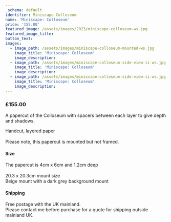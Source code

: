 ```yaml
---
_schema: default
identifier: Miniscape-Colloseum
name: 'Miniscape: Colloseum'
price: '155.00'
featured_image: /assets/images/2023/miniscape-colloseum-ws.jpg
featured_image_title:
button_text:
images:
  - image_path: /assets/images/miniscape-colloseum-mounted-ws.jpg
    image_title: 'Miniscape: Colloseum'
    image_description:
  - image_path: /assets/images/miniscape-colloseum-side-view-ii-ws.jpg
    image_title: 'Miniscape: Colloseum'
    image_description:
  - image_path: /assets/images/miniscape-colloseum-side-view-ii-ws.jpg
    image_title: 'Miniscape: Colloseum'
    image_description:
---
```

### **£155.00**



A papercut of the Colloseum with spacers between each layer to give depth and shadows.

Handcut, layered paper<br><br>Please note, this papercut is mounted but not framed.

#### Size

The papercut is 4cm x 6cm and 1.2cm deep<br><br>20\.3 x 20.3cm mount size<br>Beige mount with a dark grey background mount

#### Shipping

Free postage with the UK mainland.<br>Please contact me before purchase for a quote for shipping outside mainland UK.